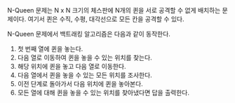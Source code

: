 N-Queen 문제는 N x N 크기의 체스판에 N개의 퀸을 서로 공격할 수 없게 배치하는 문제이다.
여기서 퀸은 수직, 수평, 대각선으로 모든 칸을 공격할 수 있다.

N-Queen 문제에서 백트래킹 알고리즘은 다음과 같이 동작한다.

1. 첫 번째 열에 퀸을 놓는다.
2. 다음 열로 이동하여 퀸을 놓을 수 있는 위치를 찾는다.
3. 해당 위치에 퀸을 놓고 다음 열로 이동한다.
4. 다음 열에서 퀸을 놓을 수 있는 모든 위치를 조사한다.
5. 이전 단계로 돌아가서 다음 위치에 퀸을 놓아본다.
6. 모든 열에 대해 퀸을 놓을 수 있는 위치를 찾아냈다면 답을 출력한다.

